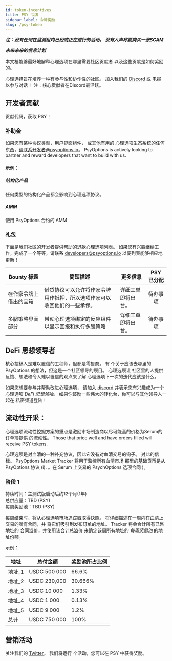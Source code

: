```yaml
---
id: token-incentives
title: PSY 令牌
sidebar_label: 令牌奖励
slug: /psy-token
---
```


_**注：没有任何在监测组内已经或正在进行的活动。 没有人声称要购买一张SCAM**_

_**未来未来的信息计划**_

本文档能够最好地解释心理选项在哪里需要社区贡献者 以及这些贡献是如何奖励的。

心理选择旨在培养一种有参与性和协作性的社区。 加入我们的 [Discord](https://discord.com/invite/MgDdJKgZJc) 或 [电报](https://t.me/psyoptions) 以参与对话！ 注：核心贡献者在Discord最活跃。

## 开发者贡献
贡献代码，获取 PSY！

### 补助金
如果您有某种协议类型，用户界面组件， 或其他有用的 心理选项生态系统的任何东西，请联系开发者@psyoptions.io。 PsyOptions is actively looking to partner and reward developers that want to build with us.

#### 示例：

##### 结构化产品
任何类型的结构化产品都会影响到心理选项协议。

##### AMM
使用 PsyOptions 合约的 AMM

### 礼包
下面是我们社区的开发者提供帮助的退款心理选项列表。 如果您有兴趣继续工作，完成了一个等等，请联系 developers@psyoptions.io 以便列表能够相应地更新！

| Bounty 标题   | 简短描述                                 | 更多信息      | PSY 已分配 |
| ----------- | ------------------------------------ | --------- |:-------:|
| 在作家令牌上借出的宝箱 | 借贷协议可以允许将作家令牌用作抵押，所以选项作家可以收回他们的一些承保。 | 详细工单即将出台。 |  待办事项   |
| 多腿策略界面部分    | 带动心理选项绑定的反应组件以显示回报和执行多腿策略            | 详细工单即将出台。 |  待办事项   |

## DeFi 思想领导者
核心投稿人是难以置信的工程师，但都是零售商。 有 个关于应该去哪里的 PsyOptions 的想法，但这是一个社区领导的项目。 心理选项让 社区里的人提供反馈、想法和令人难以置信的观点来了解 心理选项下一次的迭代应该是什么。

如果您想要参与并帮助改进心理选项， 请加入 [discord](https://discord.com/invite/MgDdJKgZJc) 并表示您有兴趣成为一个 心理选项 _DeFi 思想领袖_。 如果你鼓励一些伟大的转化台，你可以与其他领导人一起在 私密频道登陆！

## 流动性开采：
心理选项流动性挖掘方案的重点是激励市场制造商以尽可能高的价格为Serum的订单簿提供 的流动性。 Those that price well and have orders filled will receive PSY tokens.

心理选项是对血清的一种补充协议，因此它没有对血清交易的钩子。 对此的信标。 PsyOptions Market Tracker 将用于监控所有血清市场 那里的基础货币是从PsyOptions 协议 (i). 。在 Serum 上交易的 PsychOptions 选项合同 )。

### 阶段 1
持续时间：主测试版启动后约12个月(1年)<br /> 总供应量：TBD (PSY)<br /> 每周奖励池：TBD (PSY)<br />

每周结束时，将从心理选项市场追踪器取得快照。 将详细描述在一周内在血清上交易的所有合同，并 将它们吸引到发布订单的地址。 Tracker 将会合计所有已售地址的 合同溢价，并使用该合计总溢价 来确定该周所有地址的 _每周奖励池_ 的地址份额。

示例：

| 地址   | 总付金额         | 奖励池所占比例 |
| ---- | ------------ | ------- |
| 地址_1 | USDC 500 000 | 66.6%   |
| 地址_2 | USDC 230,000 | 30.666% |
| 地址_3 | USDC 10 000  | 1.33%   |
| 地址_4 | USDC 1 000   | 0.13%   |
| 地址_5 | USDC 9 000   | 1.2%    |
| 总计   | USDC 750 000 | 100%    |

## 营销活动

关注我们的 [Twitter](https://twitter.com/PsyOptions)。 我们将运行 个活动，您可以在 PSY 中获得奖励。
